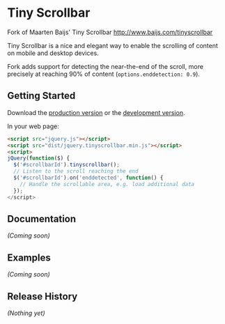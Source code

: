 # Tiny Scrollbar

Fork of Maarten Baijs' Tiny Scrollbar http://www.baijs.com/tinyscrollbar

Tiny Scrollbar is a nice and elegant way to enable the scrolling of content on
mobile and desktop devices.

Fork adds support for detecting the near-the-end of the scroll, more precisely
at reaching 90% of content (`options.enddetection: 0.9`).

## Getting Started

Download the [production version][min] or the [development version][max].

[min]: https://raw.github.com/ain/jquery-tinyscrollbar/master/dist/jquery.tinyscrollbar.min.js
[max]: https://raw.github.com/ain/jquery-tinyscrollbar/master/dist/jquery.tinyscrollbar.js

In your web page:

```html
<script src="jquery.js"></script>
<script src="dist/jquery.tinyscrollbar.min.js"></script>
<script>
jQuery(function($) {
  $('#scrollbarId').tinyscrollbar();
  // Listen to the scroll reaching the end
  $('#scrollbarId').on('enddetected', function() {
    // Handle the scrollable area, e.g. load additional data
  });
</script>
```

## Documentation
_(Coming soon)_

## Examples
_(Coming soon)_

## Release History
_(Nothing yet)_
